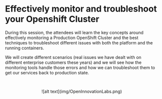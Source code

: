 # Effectively monitor and troubleshoot your Openshift Cluster

During this session, the attendees will learn the key concepts around effectively monitoring a Production OpenShift Cluster and the best techniques to troubleshoot different issues with both the platform and the running containers.

We will create different scenarios (real issues we have dealt with on different enterprise customers these years) and we will see how the monitoring tools handle those errors and how we can troubleshoot them to get our services back to production state.




<br />
<p align="center">
![alt text](img/OpenInnovationLabs.png)
</p>
